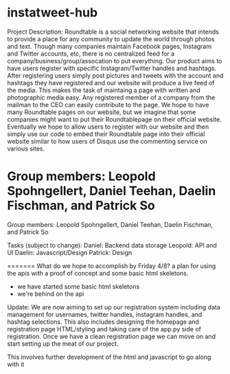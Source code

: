instatweet-hub
==============

Project Description:
Roundtable is a social networking website that intends to provide a place for any community   to update the world through photos and text. Though many companies maintain    Facebook pages, Instagram and Twitter accounts, etc, there is no centralized   feed for a company/business/group/assocation to put everything. Our product    aims to have users register with specific Instagram/Twitter handles and hashtags. After registering users simply post pictures and tweets with the account and hashtags they have registered and our website will produce a live feed of the media. This makes the task of maintaing a page with written and photographic media easy. Any registered member of a company from the mailman to the CEO can easily contribute to the page. We hope to have many Roundtable pages on our website, but we imagine that some companies might want to put their Roundtablepage on their official website. Eventually we hope to allow users to register with our website and then simply use our code to embed their Roundtable page into their official website similar to how users of Disqus use the commenting service on various sites. 

Group members: Leopold Spohngellert, Daniel Teehan, Daelin Fischman, and Patrick So
=======

Group members: Leopold Spohngellert, Daniel Teehan, Daelin Fischman, and Patrick So

Tasks (subject to change):
Daniel:  Backend data storage
Leopold: API and UI
Daelin: Javascript/Design
Patrick: Design

=======
What do we hope to accomplish by Friday 4/8?
a plan for using the apis with a proof of concept and some basic html skeletons.
+ we have started some basic html skeletons
+ we're behind on the api

Update: We are now aiming to set up our registration system including data management for usernames, twitter handles, instagram handles, and hashtag selections. This also includes designing the homepage and registration page HTML/styling and taking care of the app.py side of registration. Once we have a clean registration page we can move on and start setting up the meat of our project. 


This involves further development of the html and javascript to go along with it
